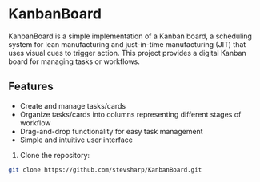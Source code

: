 # KanbanBoard

KanbanBoard is a simple implementation of a Kanban board, a scheduling system for lean manufacturing 
and just-in-time manufacturing (JIT) that uses visual cues to trigger action. This project provides a digital Kanban board for managing tasks or workflows.

## Features

- Create and manage tasks/cards
- Organize tasks/cards into columns representing different stages of workflow
- Drag-and-drop functionality for easy task management
- Simple and intuitive user interface

1. Clone the repository:

```bash
git clone https://github.com/stevsharp/KanbanBoard.git

